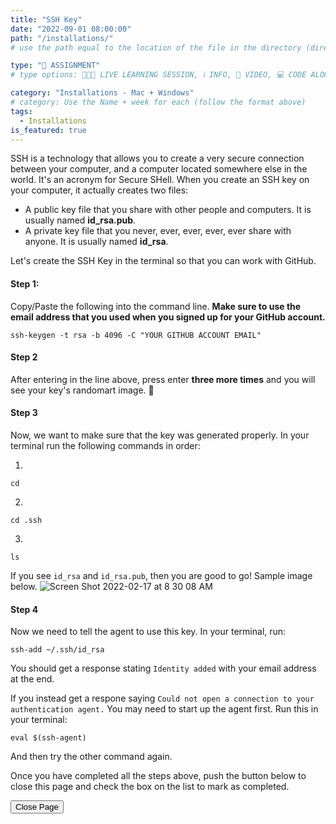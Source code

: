 ```yaml
---
title: "SSH Key"
date: "2022-09-01 08:00:00"
path: "/installations/"
# use the path equal to the location of the file in the directory (directory structure)

type: "📝 ASSIGNMENT"
# type options: 👩🏽‍🏫 LIVE LEARNING SESSION, ℹ️ INFO, 🎥 VIDEO, 💻 CODE ALONG, 🥼LAB, ↩️ REVIEW/NOTES, 👥 GROUP LEARNING, 👷🏼‍♂️ GROUP PROJECT, 🧠 ASSESSMENT, 📝 ASSIGNMENT

category: "Installations - Mac + Windows"
# category: Use the Name + week for each (follow the format above)
tags:
  - Installations
is_featured: true
---
```

SSH is a technology that allows you to create a very secure connection between your computer, and a computer located somewhere else in the world. It's an acronym for Secure SHell. When you create an SSH key on your computer, it actually creates two files:

- A public key file that you share with other people and computers. It is usually named **id_rsa.pub**.
- A private key file that you never, ever, ever, ever, ever share with anyone. It is usually named **id_rsa**.

Let's create the SSH Key in the terminal so that you can work with GitHub.

#### Step 1:
Copy/Paste the following into the command line. **Make sure to use the email address that you used when you signed up for your GitHub account.**

```shell
ssh-keygen -t rsa -b 4096 -C "YOUR GITHUB ACCOUNT EMAIL"
```

#### Step 2
After entering in the line above, press enter **three more times** and you will see your key's randomart image. 🎉

#### Step 3
Now, we want to make sure that the key was generated properly. In your terminal run the following commands in order:

1. 
```shell
cd
```
2. 
```shell
cd .ssh
```
3. 
```shell
ls
```

If you see `id_rsa` and `id_rsa.pub`, then you are good to go! Sample image below.
![Screen Shot 2022-02-17 at 8 30 08 AM](https://user-images.githubusercontent.com/29741570/189227648-f4902bdf-d847-4fea-ab1e-fc651dcaf5c9.png)

#### Step 4
Now we need to tell the agent to use this key. In your terminal, run:

```shell
ssh-add ~/.ssh/id_rsa
```

You should get a response stating `Identity added` with your email address at the end.

If you instead get a respone saying `Could not open a connection to your authentication agent.` You may need to start up the agent first. Run this in your terminal:

```shell
eval $(ssh-agent)
```

And then try the other command again.

Once you have completed all the steps above, push the button below to close this page and check the box on the list to mark as completed.

<button class="report m-1 p-3 btn-lg btn-outline-warning btn" onclick="window.close()">Close Page</button>
